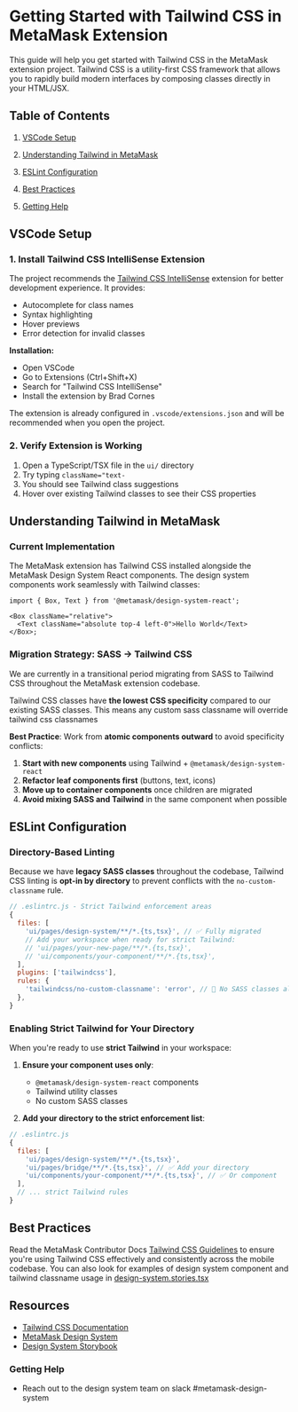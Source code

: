 # Getting Started with Tailwind CSS in MetaMask Extension

This guide will help you get started with Tailwind CSS in the MetaMask extension project. Tailwind CSS is a utility-first CSS framework that allows you to rapidly build modern interfaces by composing classes directly in your HTML/JSX.

## Table of Contents

1. [VSCode Setup](#vscode-setup)
2. [Understanding Tailwind in MetaMask](#understanding-tailwind-in-metamask)
3. [ESLint Configuration](#eslint-configuration)
4. [Best Practices](#best-practices)

5. [Getting Help](#getting-help)

## VSCode Setup

### 1. Install Tailwind CSS IntelliSense Extension

The project recommends the [Tailwind CSS IntelliSense](https://marketplace.visualstudio.com/items?itemName=bradlc.vscode-tailwindcss) extension for better development experience. It provides:

- Autocomplete for class names
- Syntax highlighting
- Hover previews
- Error detection for invalid classes

**Installation:**

- Open VSCode
- Go to Extensions (Ctrl+Shift+X)
- Search for "Tailwind CSS IntelliSense"
- Install the extension by Brad Cornes

The extension is already configured in `.vscode/extensions.json` and will be recommended when you open the project.

### 2. Verify Extension is Working

1. Open a TypeScript/TSX file in the `ui/` directory
2. Try typing `className="text-`
3. You should see Tailwind class suggestions
4. Hover over existing Tailwind classes to see their CSS properties

## Understanding Tailwind in MetaMask

### Current Implementation

The MetaMask extension has Tailwind CSS installed alongside the MetaMask Design System React components. The design system components work seamlessly with Tailwind classes:

```tsx
import { Box, Text } from '@metamask/design-system-react';

<Box className="relative">
  <Text className="absolute top-4 left-0">Hello World</Text>
</Box>;
```

### Migration Strategy: SASS → Tailwind CSS

We are currently in a transitional period migrating from SASS to Tailwind CSS throughout the MetaMask extension codebase.

Tailwind CSS classes have **the lowest CSS specificity** compared to our existing SASS classes. This means any custom sass classname will override tailwind css classnames

**Best Practice**: Work from **atomic components outward** to avoid specificity conflicts:

1. **Start with new components** using Tailwind + `@metamask/design-system-react`
2. **Refactor leaf components first** (buttons, text, icons)
3. **Move up to container components** once children are migrated
4. **Avoid mixing SASS and Tailwind** in the same component when possible

## ESLint Configuration

### Directory-Based Linting

Because we have **legacy SASS classes** throughout the codebase, Tailwind CSS linting is **opt-in by directory** to prevent conflicts with the `no-custom-classname` rule.

```javascript
// .eslintrc.js - Strict Tailwind enforcement areas
{
  files: [
    'ui/pages/design-system/**/*.{ts,tsx}', // ✅ Fully migrated
    // Add your workspace when ready for strict Tailwind:
    // 'ui/pages/your-new-page/**/*.{ts,tsx}',
    // 'ui/components/your-component/**/*.{ts,tsx}',
  ],
  plugins: ['tailwindcss'],
  rules: {
    'tailwindcss/no-custom-classname': 'error', // 🚫 No SASS classes allowed
  },
}

```

### Enabling Strict Tailwind for Your Directory

When you're ready to use **strict Tailwind** in your workspace:

1. **Ensure your component uses only**:
   - `@metamask/design-system-react` components
   - Tailwind utility classes
   - No custom SASS classes

2. **Add your directory to the strict enforcement list**:

```javascript
// .eslintrc.js
{
  files: [
    'ui/pages/design-system/**/*.{ts,tsx}',
    'ui/pages/bridge/**/*.{ts,tsx}', // ✅ Add your directory
    'ui/components/your-component/**/*.{ts,tsx}', // ✅ Or component
  ],
  // ... strict Tailwind rules
}
```

## Best Practices

Read the MetaMask Contributor Docs [Tailwind CSS Guidelines](https://github.com/MetaMask/contributor-docs/blob/main/docs/tailwind-css.md) to ensure you're using Tailwind CSS effectively and consistently across the mobile codebase. You can also look for examples of design system component and tailwind classname usage in [design-system.stories.tsx](../app/component-library/components/design-system.stories.tsx)

## Resources

- [Tailwind CSS Documentation](https://tailwindcss.com/docs)
- [MetaMask Design System](https://github.com/MetaMask/metamask-design-system)
- [Design System Storybook](https://metamask.github.io/metamask-design-system)

### Getting Help

- Reach out to the design system team on slack #metamask-design-system
